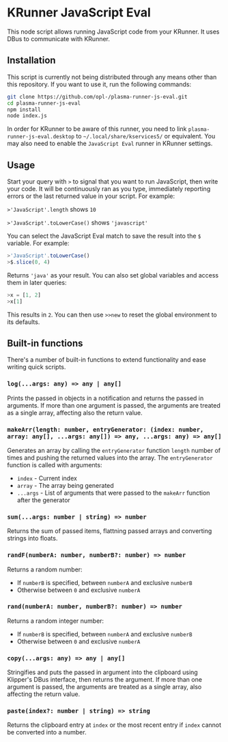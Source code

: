 # KRunner JavaScript Eval

This node script allows running JavaScript code from your KRunner. It uses DBus to communicate with KRunner.


## Installation

This script is currently not being distributed through any means other than this repository. If you want to use it, run the following commands:

```bash
git clone https://github.com/opl-/plasma-runner-js-eval.git
cd plasma-runner-js-eval
npm install
node index.js
```

In order for KRunner to be aware of this runner, you need to link `plasma-runner-js-eval.desktop` to `~/.local/share/kservices5/` or equivalent. You may also need to enable the `JavaScript Eval` runner in KRunner settings.


## Usage

Start your query with `>` to signal that you want to run JavaScript, then write your code. It will be continuously ran as you type, immediately reporting errors or the last returned value in your script. For example:

`>'JavaScript'.length` shows `10`

`>'JavaScript'.toLowerCase()` shows `'javascript'`

You can select the JavaScript Eval match to save the result into the `$` variable. For example:

```js
>'JavaScript'.toLowerCase()
>$.slice(0, 4)
```

Returns `'java'` as your result. You can also set global variables and access them in later queries:

```js
>x = [1, 2]
>x[1]
```

This results in `2`. You can then use `>>new` to reset the global environment to its defaults.

## Built-in functions

There's a number of built-in functions to extend functionality and ease writing quick scripts.

### `log(...args: any) => any | any[]`

Prints the passed in objects in a notification and returns the passed in arguments. If more than one argument is passed, the arguments are treated as a single array, affecting also the return value.

### `makeArr(length: number, entryGenerator: (index: number, array: any[], ...args: any[]) => any, ...args: any) => any[]`

Generates an array by calling the `entryGenerator` function `length` number of times and pushing the returned values into the array. The `entryGenerator` function is called with arguments:

- `index` - Current index
- `array` - The array being generated
- `...args` - List of arguments that were passed to the `makeArr` function after the generator

### `sum(...args: number | string) => number`

Returns the sum of passed items, flattning passed arrays and converting strings into floats.

### `randF(numberA: number, numberB?: number) => number`

Returns a random number:

- If `numberB` is specified, between `numberA` and exclusive `numberB`
- Otherwise between `0` and exclusive `numberA`

### `rand(numberA: number, numberB?: number) => number`

Returns a random integer number:

- If `numberB` is specified, between `numberA` and exclusive `numberB`
- Otherwise between `0` and exclusive `numberA`

### `copy(...args: any) => any | any[]`

Stringifies and puts the passed in argument into the clipboard using Klipper's DBus interface, then returns the argument. If more than one argument is passed, the arguments are treated as a single array, also affecting the return value.

### `paste(index?: number | string) => string`

Returns the clipboard entry at `index` or the most recent entry if `index` cannot be converted into a number.
